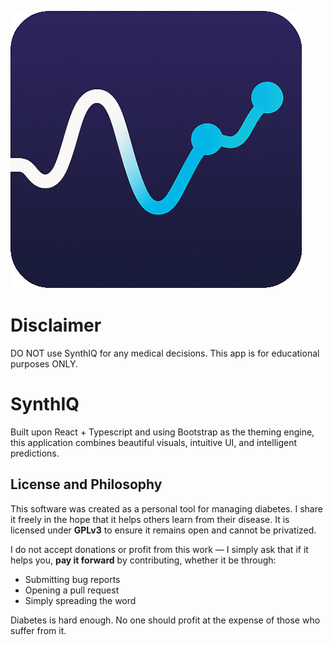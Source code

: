 ![alt text](public/favicon.png)

# Disclaimer

DO NOT use SynthIQ for any medical decisions. This app is for educational purposes ONLY.

# SynthIQ

Built upon React + Typescript and using Bootstrap as the theming engine, this application combines beautiful visuals, intuitive UI, and intelligent predictions.

## License and Philosophy

This software was created as a personal tool for managing diabetes. I share it freely in the hope that it helps others learn from their disease. It is licensed under **GPLv3** to ensure it remains open and cannot be privatized.

I do not accept donations or profit from this work — I simply ask that if it helps you, **pay it forward** by contributing, whether it be through:

- Submitting bug reports
- Opening a pull request
- Simply spreading the word

Diabetes is hard enough. No one should profit at the expense of those who suffer from it.

